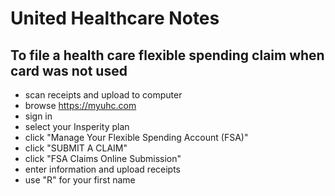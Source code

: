 # United Healthcare Notes

## To file a health care flexible spending claim when card was not used

- scan receipts and upload to computer
- browse https://myuhc.com
- sign in
- select your Insperity plan
- click "Manage Your Flexible Spending Account (FSA)"
- click "SUBMIT A CLAIM"
- click "FSA Claims Online Submission"
- enter information and upload receipts
- use "R" for your first name

